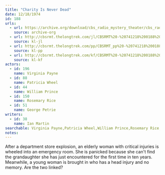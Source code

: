 ```yaml
---
title: "Charity Is Never Dead"
date: 12/18/1974
id: 188
urls: 
  - url: https://archive.org/download/cbs_radio_mystery_theater/cbs_radio_mystery_theater-0151-0200.zip/cbs_radio_mystery_theater-0151-0200%2Fcbsrmt_0188_charity_is_never_dead.mp3
    source: archive-org
  - url: http://cbsrmt.thelongtrek.com/jl/CBSRMT%20-%20741218%200188%20Charity%20Is%20Never%20Dead_jl.mp3
    source: kl-jl
  - url: http://cbsrmt.thelongtrek.com/pp/CBSRMT_pp%20-%20741218%200188%20Charity%20Is%20Never%20Dead.mp3
    source: kl-pp
  - url: http://cbsrmt.thelongtrek.com/kf/CBSRMT%20-%20741218%200188%20Charity%20Is%20Never%20Dead_kf.mp3
    source: kl-kf
actors:  
  - id: 196
    name: Virginia Payne  
  - id: 88
    name: Patricia Wheel  
  - id: 44
    name: William Prince  
  - id: 150
    name: Rosemary Rice  
  - id: 51
    name: George Petrie
writers:  
  - id: 38
    name: Ian Martin
searchable: Virginia Payne,Patricia Wheel,William Prince,Rosemary Rice,George Petrie Ian Martin
notes:  
---
```

After a department store explosion, an elderly woman with critical injuries is wheeled into an emergency room. She is panicked because she can't find the grandaughter she has just encountered for the first time in ten years. Meanwhile, a young woman is brought in who has a head injury and no memory. Are the two linked?